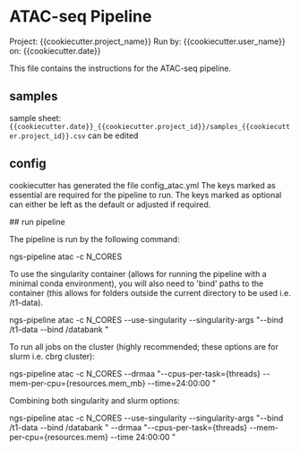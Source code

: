 # ATAC-seq Pipeline
Project: {{cookiecutter.project_name}}
Run by: {{cookiecutter.user_name}}
on: {{cookiecutter.date}}

This file contains the instructions for the ATAC-seq pipeline.

## samples

sample sheet: `{{cookiecutter.date}}_{{cookiecutter.project_id}}/samples_{{cookiecutter.project_id}}.csv` can be edited 
 
## config

cookiecutter has generated the file config_atac.yml
The keys marked as essential are required for the pipeline to run.
The keys marked as optional can either be left as the default or adjusted if required.

## run pipeline

The pipeline is run by the following command:

ngs-pipeline atac -c N_CORES

To use the singularity container (allows for running the pipeline with a minimal conda environment), 
you will also need to 'bind' paths to the container (this allows for folders outside the current directory to be used i.e. /t1-data).

ngs-pipeline atac -c N_CORES --use-singularity --singularity-args "--bind /t1-data --bind /databank "

To run all jobs on the cluster (highly recommended; these options are for slurm i.e. cbrg cluster):

ngs-pipeline atac -c N_CORES --drmaa "--cpus-per-task={threads} --mem-per-cpu={resources.mem_mb} --time=24:00:00 "  

Combining both singularity and slurm options:

ngs-pipeline atac -c N_CORES --use-singularity --singularity-args "--bind /t1-data --bind /databank " --drmaa "--cpus-per-task={threads} --mem-per-cpu={resources.mem} --time 24:00:00 "


